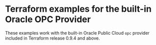 Terraform examples for the built-in Oracle OPC Provider
=======================================================

These examples work with the built-in Oracle Public Cloud `opc` provider included in Terraform release 0.9.4 and above.
